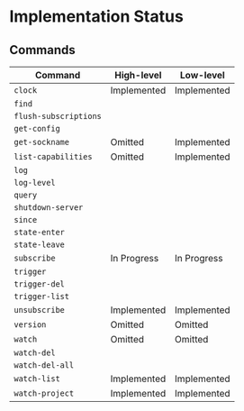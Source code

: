# Implementation Status

## Commands

| Command               | High-level    | Low-level     |
| --------------------- | ------------- | ------------- |
| `clock`               | Implemented   | Implemented   |
| `find`                |               |               |
| `flush-subscriptions` |               |               |
| `get-config`          |               |               |
| `get-sockname`        | Omitted       | Implemented   |
| `list-capabilities`   | Omitted       | Implemented   |
| `log`                 |               |               |
| `log-level`           |               |               |
| `query`               |               |               |
| `shutdown-server`     |               |               |
| `since`               |               |               |
| `state-enter`         |               |               |
| `state-leave`         |               |               |
| `subscribe`           | In Progress   | In Progress   |
| `trigger`             |               |               |
| `trigger-del`         |               |               |
| `trigger-list`        |               |               |
| `unsubscribe`         | Implemented   | Implemented   |
| `version`             | Omitted       | Omitted       |
| `watch`               | Omitted       | Omitted       |
| `watch-del`           |               |               |
| `watch-del-all`       |               |               |
| `watch-list`          | Implemented   | Implemented   |
| `watch-project`       | Implemented   | Implemented   |
